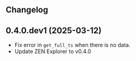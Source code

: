 ## Changelog

## 0.4.0.dev1 (2025-03-12)

- Fix error in `get_full_ts` when there is no data.
- Update ZEN Explorer to v0.4.0
